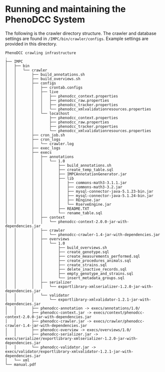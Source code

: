 # Running and maintaining the PhenoDCC System

The following is the crawler directory structure. The crawler and database
settings are found in `/IMPC/bin/crawler/configs`. Example settings are
provided in this directory.

    PhenoDCC crawling infrastructure
    .
    ├── IMPC
    │   ├── bin
    │   │   └── crawler
    │   │       ├── build_annotations.sh
    │   │       ├── build_overviews.sh
    │   │       ├── configs
    │   │       │   ├── crontab.configs
    │   │       │   ├── live
    │   │       │   │   ├── phenodcc_context.properties
    │   │       │   │   ├── phenodcc_raw.properties
    │   │       │   │   ├── phenodcc_tracker.properties
    │   │       │   │   └── phenodcc_xmlvalidationresources.properties
    │   │       │   └── localhost
    │   │       │       ├── phenodcc_context.properties
    │   │       │       ├── phenodcc_raw.properties
    │   │       │       ├── phenodcc_tracker.properties
    │   │       │       └── phenodcc_xmlvalidationresources.properties
    │   │       ├── cron_job.sh
    │   │       ├── cron_logs
    │   │       │   └── crawler.log
    │   │       ├── exec_logs
    │   │       ├── execs
    │   │       │   ├── annotations
    │   │       │   │   └── 1.0
    │   │       │   │       ├── build_annotations.sh
    │   │       │   │       ├── create_temp_table.sql
    │   │       │   │       ├── IMPCAnnotationGenerator.jar
    │   │       │   │       ├── lib
    │   │       │   │       │   ├── commons-math3-3.1.1.jar
    │   │       │   │       │   ├── commons-math3-3.2.jar
    │   │       │   │       │   ├── mysql-connector-java-5.1.23-bin.jar
    │   │       │   │       │   ├── mysql-connector-java-5.1.24-bin.jar
    │   │       │   │       │   ├── REngine.jar
    │   │       │   │       │   └── RserveEngine.jar
    │   │       │   │       ├── README.TXT
    │   │       │   │       └── rename_table.sql
    │   │       │   ├── context
    │   │       │   │   └── phenodcc-context-2.0.0-jar-with-dependencies.jar
    │   │       │   ├── crawler
    │   │       │   │   └── phenodcc-crawler-1.4-jar-with-dependencies.jar
    │   │       │   ├── overviews
    │   │       │   │   └── 1.0
    │   │       │   │       ├── build_overviews.sh
    │   │       │   │       ├── create_genotype.sql
    │   │       │   │       ├── create_measurements_performed.sql
    │   │       │   │       ├── create_procedures_animals.sql
    │   │       │   │       ├── create_strains.sql
    │   │       │   │       ├── delete_inactive_records.sql
    │   │       │   │       ├── empty_genotype_and_strains.sql
    │   │       │   │       └── insert_metadata_groups.sql
    │   │       │   ├── serializer
    │   │       │   │   └── exportlibrary-xmlserializer-1.2.0-jar-with-dependencies.jar
    │   │       │   └── validator
    │   │       │       └── exportlibrary-xmlvalidator-1.2.1-jar-with-dependencies.jar
    │   │       ├── phenodcc-annotation -> execs/annotations/1.0/
    │   │       ├── phenodcc-context.jar -> execs/context/phenodcc-context-2.0.0-jar-with-dependencies.jar
    │   │       ├── phenodcc-crawler.jar -> execs/crawler/phenodcc-crawler-1.4-jar-with-dependencies.jar
    │   │       ├── phenodcc-overview -> execs/overviews/1.0/
    │   │       ├── phenodcc-serializer.jar -> execs/serializer/exportlibrary-xmlserializer-1.2.0-jar-with-dependencies.jar
    │   │       └── phenodcc-validator.jar -> execs/validator/exportlibrary-xmlvalidator-1.2.1-jar-with-dependencies.jar
    │   └── xml
    └── manual.pdf

